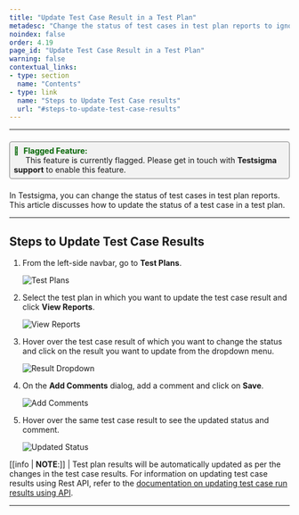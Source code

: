 ```yaml
---
title: "Update Test Case Result in a Test Plan"
metadesc: "Change the status of test cases in test plan reports to ignore test case result of known issues | This article discusses how to update the status of a test case in a test plan"
noindex: false
order: 4.19
page_id: "Update Test Case Result in a Test Plan"
warning: false
contextual_links:
- type: section
  name: "Contents"
- type: link
  name: "Steps to Update Test Case results"
  url: "#steps-to-update-test-case-results"
---
```



---

<div style="border: 1px solid gray; border-radius: 4px; padding: 0.5em; margin: 0.5em 0; background-color: #f2f2f2; display: inline-block;">
  <div style="color: darkgreen; font-weight: bold; list-style: none; display: inline-block;">
    <span style="margin-right: 5px;">🔴</span> Flagged Feature:
  </div><br>
  <span style="margin-left: 1.5em;">This feature is currently flagged. Please get in touch with <b>Testsigma support</b> to enable this feature.</span>
</div>




In Testsigma, you can change the status of test cases in test plan reports. This article discusses how to update the status of a test case in a test plan.

---


## **Steps to Update Test Case Results**

1. From the left-side navbar, go to **Test Plans**.

   ![Test Plans](https://s3.amazonaws.com/static-docs.testsigma.com/new_images/projects/applications/TestPlansNavigation.png)


2. Select the test plan in which you want to update the test case result and click **View Reports**.

   ![View Reports](https://s3.amazonaws.com/static-docs.testsigma.com/new_images/projects/applications/View_Reports_Test_Plans.png)


3. Hover over the test case result of which you want to change the status and click on the result you want to update from the dropdown menu.

   ![Result Dropdown](https://s3.amazonaws.com/static-docs.testsigma.com/new_images/projects/applications/Dropdown_TestCase_Result.png)


4. On the **Add Comments** dialog, add a comment and click on **Save**.

   ![Add Comments](https://s3.amazonaws.com/static-docs.testsigma.com/new_images/projects/applications/Add_Comments_Result_Update.png)

5. Hover over the same test case result to see the updated status and comment.

   ![Updated Status](https://s3.amazonaws.com/static-docs.testsigma.com/new_images/projects/applications/Updated_Test_Result.png)

[[info | **NOTE**:]]
| Test plan results will be automatically updated as per the changes in the test case results. For information on updating test case results using Rest API, refer to the  [documentation on updating test case run results using API](https://testsigma.com/docs/api/examples/update-test-case-results-using-API/).

---